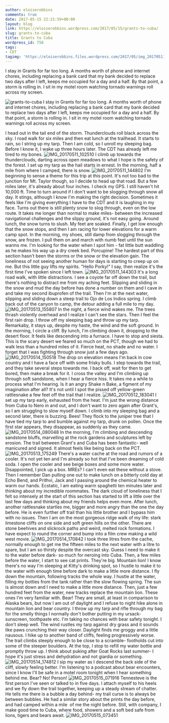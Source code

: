 ```yaml
---
author: eloiserobbins
comments: true
date: 2017-05-15 22:21:59+00:00
layout: blog
link: https://eloiserobbins.wordpress.com/2017/05/15/grants-to-cuba/
slug: grants-to-cuba
title: Grants to Cuba
wordpress_id: 758
tags:
- CDT
tagimg: 'https://eloiserobbins.files.wordpress.com/2017/05/img_20170511_130106.jpg'
---
```


I stay in Grants for far too long. A months worth of phone and internet chores, including replacing a bank card that my bank decided to replace two days after I left, keeps me occupied for a day and a half. By that point, a storm is rolling in. I sit in my motel room watching tornado warnings roll across my screen.


![grants-to-cuba](https://eloiserobbins.files.wordpress.com/2017/05/img_20170511_130106.jpg)
I stay in Grants for far too long. A months worth of phone and internet chores, including replacing a bank card that my bank decided to replace two days after I left, keeps me occupied for a day and a half. By that point, a storm is rolling in. I sit in my motel room watching tornado warnings roll across my screen.

I head out in the tail end of the storm. Thunderclouds roll black across the sky. I road walk for six miles and then eat lunch at the trailhead. It starts to rain, so I string up my tarp. Then I am cold, so I unroll my sleeping bag. Before I know it, I wake up three hours later. The CDT has already left me tired to my bones.
![IMG_20170511_102510](https://eloiserobbins.files.wordpress.com/2017/05/img_20170511_102510.jpg)
I climb up towards the thunderclouds, darting across open meadows to what I hope is the safety of the forest. I set up my tarp as the hail starts in ernest. In the morning, half a mile from where I camped, there is snow.
![IMG_20170511_144802](https://eloiserobbins.files.wordpress.com/2017/05/img_20170511_144802.jpg)
I'm beginning to sense a theme for this trip at this point. It's not too bad to the junction for Mt. Taylor though, so I decide to head up that road. But a few miles later, it's already about four inches. I check my GPS. I still haven't hit 10,000 ft. Time to turn around if I don't want to be slogging through snow all day. It stings, although I know I'm making the right decision. Sometimes it feels like I'm giving everything I have to the CDT and it is laughing in my face.
Turns out there is still plenty snow to slog through, even on the low route. It takes me longer than normal to make miles- between the increased navigational challenges and the slippy ground, it's not easy going. Around lunch, the snow turns to slush. My feet are soaked. Finally, I get low enough that the snow stops, and then I am racing for lower elevations for a warm camp spot.
In the morning, my shoes, still damp from slogging through the snow, are frozen. I pull them on and march with numb feet until the sun warms me. I'm looking for the water when I spot him - fat little butt waddling as he makes his way up a dry creek bed. Porcupine! The hardest part of this section hasn't been the storms or the snow or the elevation gain. The loneliness of not seeing another human for days is starting to creep up on me. But this little guy lifts my spirits. "Hello Porky!" I say, then realize it's the first time I've spoken since I left town.
![IMG_20170511_144303](https://eloiserobbins.files.wordpress.com/2017/05/img_20170511_1443031.jpg)
It's a long road walk, with little distractions. I see a coyote far off down the trail, but there's nothing to distract me from my aching feet. Slipping and sliding in the snow and mud the day before has done a number on them and I cave in and take my second ibuprofen of the trail. Then I'm at the next water, slipping and sliding down a steep trail to Ojo de Los Indios spring. I climb back out of the canyon to camp, the detour adding a full mile to my day.
![IMG_20170513_155807](https://eloiserobbins.files.wordpress.com/2017/05/img_20170513_155807.jpg)
In the night, a fierce wind wakes me. The trees thrash violently overhead and I realize I can't see the stars. Then I feel the first rain drop. I throw off my sleeping bag and throw up my tarp. Remarkaby, it stays up, despite my haste, the wind and the soft ground.
In the morning, I circle a cliff. By lunch, I'm climbing down it, dropping to the desert floor. It feels like descending into a furnace. I have to stop and siesta. This is the scary desert we feared so much on the PCT, though we had to walk less than a hundred miles of it. Fierce heat, no shade and no water. I forget that I was fighting through snow just a few days ago.
![IMG_20170514_150518](https://eloiserobbins.files.wordpress.com/2017/05/img_20170514_150518.jpg)
The drop on elevation means I'm back in cow country and I have a face off with some frisky bulls. I step towards the trail, and they take several steps towards me. I back off, wait for then to get bored, then make a break for it.
I cross the valley and I'm climbing up through soft sandstone, when I hear a fierce hiss. It takes me a while to process what I'm hearing. Is it an angry Shake n Bake, a figment of my imagination after all? It's not until I spot the pissed off yellow-green rattlesnake a few feet off the trail that I realize.
![IMG_20170512_183041](https://eloiserobbins.files.wordpress.com/2017/05/img_20170512_183041.jpg)
I set up my tarp early, exhausted from the heat. I'm just the wrong distance from Cuba to Nero in and out, and I don't want to zero again after Grant's, so I am struggling to slow myself down. I climb into my sleeping bag and a second later, there is buzzing. Bees! They flock to the juniper tree that I have tied my tarp to and bumble against my tarp, drunk on pollen. Once the first star appears, they disappear, as suddenly as they came.
![IMG_20170514_080048](https://eloiserobbins.files.wordpress.com/2017/05/img_20170514_080048.jpg)
In the morning, I'm climbing and descending sandstone bluffs, marvelling at the rock gardens and sculptures left by erosion. The trail between Grant's and Cuba has been fantastic- well manicured and signed. It almost feels like being back on the PCT.
![IMG_20170513_175249](https://eloiserobbins.files.wordpress.com/2017/05/img_20170513_175249.jpg)
There's a water cache at the road and rumors of a cooler. It's not yet ten and I'm already so hot that I've been dreaming of cold soda. I open the cooler and see beige boxes and some more water. Disappointed, I pick up a box. MREs? I can't even eat these without a stove. Then I remember Dan pulling one out to make lunch on a bitterly cold day at Echo Bend, and Prithvi, Jack and I passing around the chemical heater to warm our hands. Ecstatic, I am eating warm spaghetti ten minutes later and thinking about my incredible roommates. The dark cloud of loneliness that I felt so intensely at the start of this section has started to lift a little over the last few days and thinking about my friends helps even more.
After lunch, another rattlesnake startles me, bigger and more angry than the one the day before. He is even further off trail than his little brother and I bypass him with no issues. Then I am on the most gorgeous ridge walk of my life: stark limestone cliffs on one side and soft green hills on the other. There are stone beehives and slickrock paths and weird, melted rock formations. I have expect to round the corner and bump into a film crew making a wild west movie.
![IMG_20170514_170842](https://eloiserobbins.files.wordpress.com/2017/05/img_20170514_170842.jpg)
I took three litres from the cache, normally enough to get me the fifteen miles to the next water with a litre to spare, but I am so thirsty despite the overcast sky. Guess I need to make it to the water before dark- so much for neroing into Cuba. Then, a few miles before the water, I start to see cat prints. They're big. Mountain lion!
I know there's no way I'm sleeping at Kitty's drinking spot, so I hustle to make it to the water with enough time before dark to make a little more distance. I fly down the mountain, following tracks the whole way. I hustle at the water, filling my bottles from the tank rather than the slow flowing spring. The sun is almost down and I need to make a little more distance. Then, just a few hundred feet from the water, new tracks replace the mountain lion. These ones I'm very familiar with. Bear! They are small, at least in comparison to Alaska bears, but now I am out of daylight and I refuse to night hike alone in mountain lion and bear country. I throw up my tarp and rifle through my bag for the smelly things I normally don't bother putting in my ursack- sunscreen, toothpaste etc. I'm taking no chances with bear safety tonight.
I don't sleep well. The wind rustles my tarp against dry grass and it sounds like paws crunching their way closer. Daylight finds me groggy and a little nausous. I hike up to another band of cliffs, feeling progressively worse. The trail climbs steeply enough to be close to a scramble- footholds cut into some of the steeper boulders. At the top, I stop to refill my water bottle and promptly throw up. I think about puking after Goat Rocks last summer- I hope it's just stress and dehydration and not giardia or something.
![IMG_20170514_174812](https://eloiserobbins.files.wordpress.com/2017/05/img_20170514_174812.jpg)
I sip my water as I descend the back side of the cliff, slowly feeling better. I'm listening to a podcast about bear encounters, since I know I'll be safe in a motel room tonight when I hear something behind me. Bear? No! Person!
![IMG_20170515_071916](https://eloiserobbins.files.wordpress.com/2017/05/img_20170515_071916.jpg)
Tennesteve is the first person I've seen or talked to in five days. I attach myself to his heels and we fly down the trail together, keeping up a steady stream of chatter. He tells me there is a bubble a day behind- my trail curse is to always be between bubbles. He had a similar story about the prints the day before, and had camped within a mile  of me the night before. Still, with company, I make good time to Cuba, where food, showers and a soft bed safe from lions, tigers and bears await.
![IMG_20170515_073451](https://eloiserobbins.files.wordpress.com/2017/05/img_20170515_073451.jpg)
